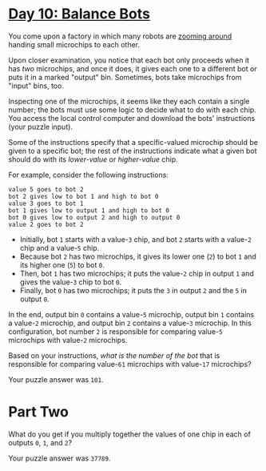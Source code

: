 # [Day 10: Balance Bots][1]

You come upon a factory in which many robots are [zooming around][2] handing
small microchips to each other.

Upon closer examination, you notice that each bot only proceeds when it has
*two* microchips, and once it does, it gives each one to a different bot or
puts it in a marked "output" bin. Sometimes, bots take microchips from "input"
bins, too.

Inspecting one of the microchips, it seems like they each contain a single
number; the bots must use some logic to decide what to do with each chip. You
access the local control computer and download the bots' instructions (your
puzzle input).

Some of the instructions specify that a specific-valued microchip should be
given to a specific bot; the rest of the instructions indicate what a given bot
should do with its *lower-value* or *higher-value* chip.

For example, consider the following instructions:

```
value 5 goes to bot 2
bot 2 gives low to bot 1 and high to bot 0
value 3 goes to bot 1
bot 1 gives low to output 1 and high to bot 0
bot 0 gives low to output 2 and high to output 0
value 2 goes to bot 2
```

* Initially, bot `1` starts with a value-`3` chip, and bot `2` starts with a
  value-`2` chip and a value-`5` chip.
* Because bot `2` has two microchips, it gives its lower one (`2`) to bot `1`
  and its higher one (`5`) to bot `0`.
* Then, bot `1` has two microchips; it puts the value-`2` chip in output `1`
  and gives the value-`3` chip to bot `0`.
* Finally, bot `0` has two microchips; it puts the `3` in output `2` and the
  `5` in output `0`.

In the end, output bin `0` contains a value-`5` microchip, output bin `1`
contains a value-`2` microchip, and output bin `2` contains a value-`3`
microchip. In this configuration, bot number `2` is responsible for comparing
value-`5` microchips with value-`2` microchips.

Based on your instructions, *what is the number of the bot* that is responsible
for comparing value-`61` microchips with value-`17` microchips?

Your puzzle answer was `101`.

# Part Two

What do you get if you multiply together the values of one chip in each of
outputs `0`, `1`, and `2`?

Your puzzle answer was `37789`.

[1]: http://adventofcode.com/2016/day/10
[2]: https://www.youtube.com/watch?v=JnkMyfQ5YfY&t=40
